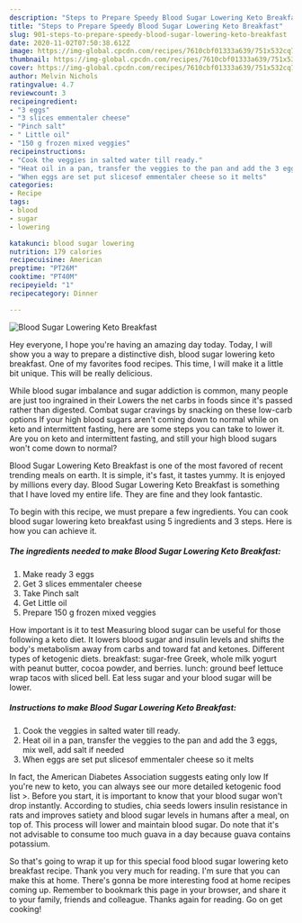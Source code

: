 ```yaml
---
description: "Steps to Prepare Speedy Blood Sugar Lowering Keto Breakfast"
title: "Steps to Prepare Speedy Blood Sugar Lowering Keto Breakfast"
slug: 901-steps-to-prepare-speedy-blood-sugar-lowering-keto-breakfast
date: 2020-11-02T07:50:38.612Z
image: https://img-global.cpcdn.com/recipes/7610cbf01333a639/751x532cq70/blood-sugar-lowering-keto-breakfast-recipe-main-photo.jpg
thumbnail: https://img-global.cpcdn.com/recipes/7610cbf01333a639/751x532cq70/blood-sugar-lowering-keto-breakfast-recipe-main-photo.jpg
cover: https://img-global.cpcdn.com/recipes/7610cbf01333a639/751x532cq70/blood-sugar-lowering-keto-breakfast-recipe-main-photo.jpg
author: Melvin Nichols
ratingvalue: 4.7
reviewcount: 3
recipeingredient:
- "3 eggs"
- "3 slices emmentaler cheese"
- "Pinch salt"
- " Little oil"
- "150 g frozen mixed veggies"
recipeinstructions:
- "Cook the veggies in salted water till ready."
- "Heat oil in a pan, transfer the veggies to the pan and add the 3 eggs, mix well, add salt if needed"
- "When eggs are set put slicesof emmentaler cheese so it melts"
categories:
- Recipe
tags:
- blood
- sugar
- lowering

katakunci: blood sugar lowering 
nutrition: 179 calories
recipecuisine: American
preptime: "PT26M"
cooktime: "PT40M"
recipeyield: "1"
recipecategory: Dinner

---
```



![Blood Sugar Lowering Keto Breakfast](https://img-global.cpcdn.com/recipes/7610cbf01333a639/751x532cq70/blood-sugar-lowering-keto-breakfast-recipe-main-photo.jpg)

Hey everyone, I hope you're having an amazing day today. Today, I will show you a way to prepare a distinctive dish, blood sugar lowering keto breakfast. One of my favorites food recipes. This time, I will make it a little bit unique. This will be really delicious.

While blood sugar imbalance and sugar addiction is common, many people are just too ingrained in their Lowers the net carbs in foods since it&#39;s passed rather than digested. Combat sugar cravings by snacking on these low-carb options If your high blood sugars aren&#39;t coming down to normal while on keto and intermittent fasting, here are some steps you can take to lower it. Are you on keto and intermittent fasting, and still your high blood sugars won&#39;t come down to normal?

Blood Sugar Lowering Keto Breakfast is one of the most favored of recent trending meals on earth. It is simple, it's fast, it tastes yummy. It is enjoyed by millions every day. Blood Sugar Lowering Keto Breakfast is something that I have loved my entire life. They are fine and they look fantastic.


To begin with this recipe, we must prepare a few ingredients. You can cook blood sugar lowering keto breakfast using 5 ingredients and 3 steps. Here is how you can achieve it.

<!--inarticleads1-->

##### The ingredients needed to make Blood Sugar Lowering Keto Breakfast:

1. Make ready 3 eggs
1. Get 3 slices emmentaler cheese
1. Take Pinch salt
1. Get  Little oil
1. Prepare 150 g frozen mixed veggies


How important is it to test Measuring blood sugar can be useful for those following a keto diet. It lowers blood sugar and insulin levels and shifts the body&#39;s metabolism away from carbs and toward fat and ketones. Different types of ketogenic diets. breakfast: sugar-free Greek, whole milk yogurt with peanut butter, cocoa powder, and berries. lunch: ground beef lettuce wrap tacos with sliced bell. Eat less sugar and your blood sugar will be lower. 

<!--inarticleads2-->

##### Instructions to make Blood Sugar Lowering Keto Breakfast:

1. Cook the veggies in salted water till ready.
1. Heat oil in a pan, transfer the veggies to the pan and add the 3 eggs, mix well, add salt if needed
1. When eggs are set put slicesof emmentaler cheese so it melts


In fact, the American Diabetes Association suggests eating only low If you&#39;re new to keto, you can always see our more detailed ketogenic food list &gt;. Before you start, it is important to know that your blood sugar won&#39;t drop instantly. According to studies, chia seeds lowers insulin resistance in rats and improves satiety and blood sugar levels in humans after a meal, on top of. This process will lower and maintain blood sugar. Do note that it&#39;s not advisable to consume too much guava in a day because guava contains potassium. 

So that's going to wrap it up for this special food blood sugar lowering keto breakfast recipe. Thank you very much for reading. I'm sure that you can make this at home. There's gonna be more interesting food at home recipes coming up. Remember to bookmark this page in your browser, and share it to your family, friends and colleague. Thanks again for reading. Go on get cooking!
